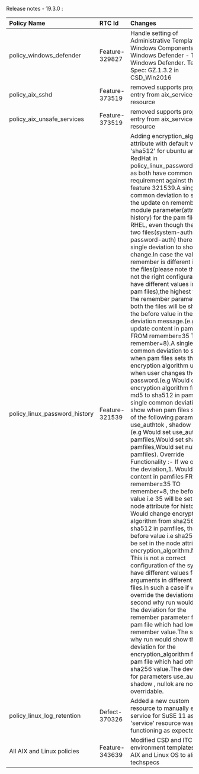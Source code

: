 Release notes - 19.3.0 :


| Policy Name             | RTC Id         | Changes       | Origin |
|:------------------------|:---------------|:--------------|:-------|
| policy_windows_defender | Feature-329827 | Handle setting of Administrative Templates - Windows Components - Windows Defender - Turn off Windows Defender. Tech-Spec: GZ.1.3.2 in CSD_Win2016 | N/A |
| policy_aix_sshd| Feature-373519 | removed supports property entry from aix_service resource | N/A |
| policy_aix_unsafe_services| Feature-373519 | removed supports property entry from aix_service resource | N/A |
| policy_linux_password_history | Feature-321539| Adding encryption_algorithm attribute with default value 'sha512' for ubuntu and RedHat in policy_linux_password_history as both have common requirement against the feature 321539.A single common deviation to show the update on remember module parameter(attribute history) for the pam files.For RHEL, even though there are two files(system-auth and password-auth) there will be single deviation to show the change.In case the value of remember is different in both the files(please note that its not the right configuration to have different values in  the pam files),the highest value of the remember parameter from both the files will be shown as the before value in the deviation message.(e.g Would update content in pamfiles FROM remember=35 TO remember=8).A single common deviation to show when pam files sets the encryption algorithm used when user changes the password.(e.g Would change encryption algorithm from md5 to sha512 in pamfiles). A single common deviation to show when pam files sets any of the following parameter : use_authtok , shadow , nullok.(e.g Would set use_authtok in pamfiles,Would set shadow in pamfiles,Would set nullok in pamfiles). Override Functionality :- If we override the deviation,1. Would update content in pamfiles FROM remember=35 TO remember=8, the before value i.e 35 will be set in the node attribute for history 2. Would change encryption algorithm from sha256 to sha512 in pamfiles, the before value i.e sha256 will      be set in the node attribute for encryption_algorithm.Note: This is not a correct configuration of the system to have different values for this arguments in different pam files.In such a case if we override the deviations,the second why run would show the deviation for the remember parameter for the pam file which had lower remember value.The second why run would show the deviation for the encryption_algorithm for the pam file which had other than sha256 value.The deviations for parameters use_authtok , shadow , nullok are non-overridable.  | IVT|
| policy_linux_log_retention| Defect-370326 | Added a new custom resource to manually enable a service for SuSE 11 as 'service' resource was not functioning as expected  | IVT |
| All AIX and Linux policies| Feature-343639 | Modified CSD and ITCS104 environment templates for AIX and Linux OS to align with techspecs | N/A |
